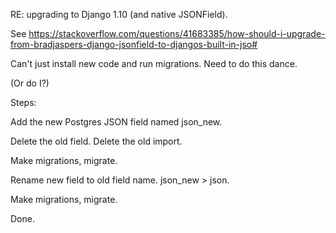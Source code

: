 RE: upgrading to Django 1.10 (and native JSONField).

See https://stackoverflow.com/questions/41683385/how-should-i-upgrade-from-bradjaspers-django-jsonfield-to-djangos-built-in-jso#

Can't just install new code and run migrations.  Need to do this dance.

(Or do I?)

Steps:

Add the new Postgres JSON field named json_new.

Delete the old field. Delete the old import.

Make migrations, migrate.

Rename new field to old field name. json_new > json.

Make migrations, migrate.

Done.
